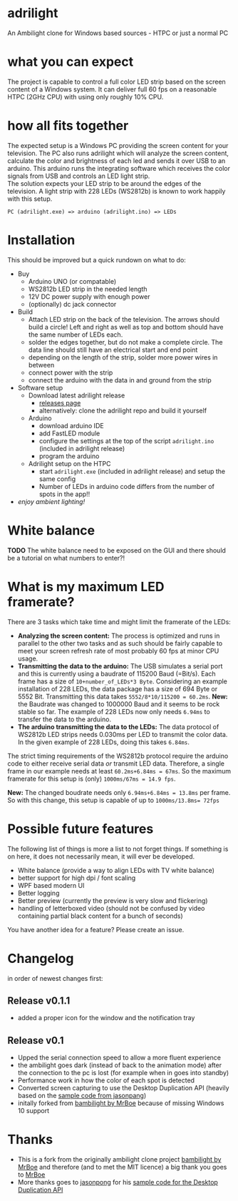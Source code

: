 # adrilight
An Ambilight clone for Windows based sources - HTPC or just a normal PC

# what you can expect

The project is capable to control a full color LED strip based on the screen content of a Windows system. It can deliver full 60 fps on a reasonable HTPC (2GHz CPU) with using only roughly 10% CPU. 

# how all fits together

The expected setup is a Windows PC providing the screen content for your television. The PC also runs adrilight which will analyze the screen content, calculate the color and brightness of each led and sends it over USB to an arduino. This arduino runs the integrating software which receives the color signals from USB and controls an LED light strip.  
The solution expects your LED strip to be around the edges of the television. A light strip with 228 LEDs (WS2812b) is known to work happily with this setup.

    PC (adrilight.exe) => arduino (adrilight.ino) => LEDs


# Installation
This should be improved but a quick rundown on what to do:

* Buy
  * Arduino UNO (or compatable)
  * WS2812b LED strip in the needed length
  * 12V DC power supply with enough power
  * (optionally) dc jack connector
* Build
  * Attach LED strip on the back of the television. The arrows should build a circle! Left and right as well as top and bottom should have the same number of LEDs each.
  * solder the edges together, but do not make a complete circle. The data line should still have an electrical start and end point
  * depending on the length of the strip, solder more power wires in between
  * connect power with the strip
  * connect the arduino with the data in and ground from the strip
* Software setup
  * Download latest adrilight release
    * [releases page](https://github.com/fabsenet/adrilight/releases)
    * alternatively: clone the adrilight repo and build it yourself
  * Arduino
    * download arduino IDE 
    * add FastLED module
    * configure the settings at the top of the script `adrilight.ino` (included in adrilight release)
    * program the arduino
  * Adrilight setup on the HTPC
    * start `adrilight.exe` (included in adrilight release) and setup the same config
    * Number of LEDs in arduino code differs from the number of spots in the app!!
* *enjoy ambient lighting!*

# White balance

**TODO** The white balance need to be exposed on the GUI and there should be a tutorial on what numbers to enter?!

# What is my maximum LED framerate?

There are 3 tasks which take time and might limit the framerate of the LEDs:
* **Analyzing the screen content:** 
The process is optimized and runs in parallel to the other two tasks and as such should be fairly capable to meet your screen refresh rate of most probably 60 fps at minor CPU usage. 
* **Transmitting the data to the arduino:** The USB simulates a serial port and this is currently using a baudrate of 115200 Baud (=Bit/s). Each frame has a size of `10+number_of_LEDs*3 Byte`. Considering an example installation of  228 LEDs, the data package has a size of 694 Byte or 5552 Bit. Transmitting this data takes `5552/8*10/115200 = 60.2ms`. **New:** the Baudrate was changed to 1000000 Baud and it seems to be rock stable so far. The example of 228 LEDs now only needs `6.94ms` to transfer the data to the arduino.
* **The arduino transmitting the data to the LEDs:** The data protocol of WS2812b LED strips needs 0.030ms per LED to transmit the color data. In the given example of 228 LEDs, doing this takes `6.84ms`.

The strict timing requirements of the WS2812b protocol require the arduino code to either receive serial data *or* transmit LED data. Therefore, a single frame in our example needs at least `60.2ms+6.84ms = 67ms`. So the maximum framerate for this setup is (only) `1000ms/67ms = 14.9 fps`.

**New:** The changed boudrate needs only `6.94ms+6.84ms = 13.8ms` per frame. So with this change, this setup is capable of up to `1000ms/13.8ms= 72fps` 

# Possible future features
The following list of things is more a list to not forget things. If something is on here, it does not necessarily mean, it will ever be developed.

* White balance (provide a way to align LEDs with TV white balance)
* better support for high dpi / font scaling
* WPF based modern UI
* Better logging
* Better preview (currently the preview is very slow and flickering)
* handling of letterboxed video (should not be confused by video containing partial black content for a bunch of seconds)

You have another idea for a feature? Please create an issue.


# Changelog

in order of newest changes first:

## Release v0.1.1
* added a proper icon for the window and the notification tray

## Release v0.1
* Upped the serial connection speed to allow a more fluent experience
* the ambilight goes dark (instead of back to the animation mode) after the connection to the pc is lost (for example when in goes into standby)
* Performance work in how the color of each spot is detected
* Converted screen capturing to use the Desktop Duplication API (heavily based on the [sample code from jasonpang](https://github.com/jasonpang/desktop-duplication-net)) 
* initally forked from [bambilight by MrBoe](https://github.com/MrBoe/Bambilight) because of missing Windows 10 support


# Thanks

* This is a fork from the originally ambilight clone project [bambilight by MrBoe](https://github.com/MrBoe/Bambilight) and therefore (and to met the MIT licence) a big thank you goes to [MrBoe](https://github.com/MrBoe)
* More thanks goes to [jasonpong](https://github.com/jasonpang) for his [sample code for the Desktop Duplication API](https://github.com/jasonpang/desktop-duplication-net)